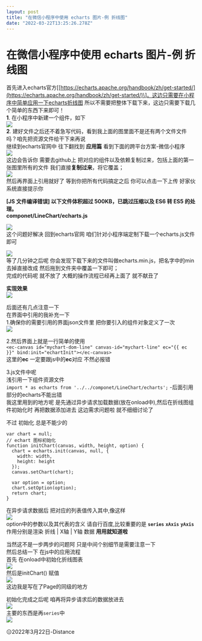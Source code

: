```yaml
---
layout: post
title: "在微信小程序中使用 echarts 图片-例 折线图"
date: "2022-03-22T13:25:26.278Z"
---
```

在微信小程序中使用 echarts 图片-例 折线图
==========================

首先进入echarts官方\[[https://echarts.apache.org/handbook/zh/get-started/](https://echarts.apache.org/handbook/zh/get-started/)\]。这边只需要在小程序中简单应用一下echarts折线图 所以不需要把整体下载下来，这边只需要下载几个简单的东西下来即可！  
**1**. 在小程序中新建一个组件，如下  
![](https://img2022.cnblogs.com/blog/2379386/202203/2379386-20220322143239014-428678424.png)  
**2**. 建好文件之后还不着急写代码，看到我上面的图里面不是还有两个文件文件吗？咱先把资源文件给干下来再说  
继续到echarts官网中 往下翻找到 **应用篇** 看到下面的跨平台方案-微信小程序  
![](https://img2022.cnblogs.com/blog/2379386/202203/2379386-20220322144030213-604413396.png)  
这边会告诉你 需要去github上 把对应的组件以及依赖复制过来，包括上面的第一张图里所有的文件 我们直接**复制过来**，将它覆盖；  
![](https://img2022.cnblogs.com/blog/2379386/202203/2379386-20220322144738322-146104326.png)  
然后再界面上引用就好了 等到你把所有代码搞定之后 你可以点击一下上传 好家伙 系统直接提示你

**\[JS 文件编译错误\] 以下文件体积超过 500KB，已跳过压缩以及 ES6 转 ES5 的处理。**  
**componet/LineChart/echarts.js**

![](https://img2022.cnblogs.com/blog/2379386/202203/2379386-20220322144557832-576044052.png)  
这个问题好解决 回到echarts官网 咱们针对小程序端定制下载一个echarts.js文件即可

![](https://img2022.cnblogs.com/blog/2379386/202203/2379386-20220322144941703-1507055395.png)  
等了几分钟之后呢 你会发现下载下来的文件叫做echarts.min.js，把名字中的min去掉直接改成 然后拖到文件夹中覆盖一下即可；  
完成的代码呢 就不放了 大概的操作流程已经再上面了 就不献丑了

**实现效果**  
![](https://img2022.cnblogs.com/blog/2379386/202203/2379386-20220322145800530-676579912.png)

后面还有几点注意一下  
在界面中引用的我补充一下  
1.确保你的需要引用的界面json文件里 把你要引入的组件对象定义了一次  
![](https://img2022.cnblogs.com/blog/2379386/202203/2379386-20220322150015918-1291359817.png)

2.然后界面上就是一行简单的使用  
`<ec-canvas id="mychart-dom-line" canvas-id="mychart-line" ec="{{ ec }}" bind:init="echartInit"></ec-canvas>`  
这里的**ec** 一定要跟js中的**ec**对应 不然必报错

3.js文件中呢  
浅引用一下组件资源文件  
`import * as echarts from '../../componet/LineChart/echarts';` -后面引用部分的echarts不能出错  
我这里用到的地方呢 是先通过异步请求加载数据(放在onload中),然后在折线图组件初始化时 再把数据添加进去 这边需求问题啦 就不细细讨论了

不过 初始化 总是不能少的

    var chart = null;
    // echart 图标初始化
    function initChart(canvas, width, height, option) {
      chart = echarts.init(canvas, null, {
        width: width,
        height: height
      });
      canvas.setChart(chart);
    
      var option = option;
      chart.setOption(option);
      return chart;
    }
    

在异步请求数据后 把对应的列表值传入其中,像这样  
![](https://img2022.cnblogs.com/blog/2379386/202203/2379386-20220322151024077-1978990851.png)  
option中的参数以及其代表的含义 请自行百度,比较重要的是 **`series`** **`xAxis`** **`yAxis`**  
作用分别是渲染 折线 | X轴 | Y轴 数据 **用用就知道啦**

当然这不是一步两步的问题阿 只是中间个别细节是需要注意一下  
然后总结一下 在js中的应用流程  
首先 在onload中初始化折线图表  
![](https://img2022.cnblogs.com/blog/2379386/202203/2379386-20220322151724380-719817425.png)  
然后是initChart() 赋值  
![](https://img2022.cnblogs.com/blog/2379386/202203/2379386-20220322151828625-731755153.png)  
这边我是写在了Page的同级的地方

初始化完成之后呢 咱再将异步请求后的数据放进去  
![](https://img2022.cnblogs.com/blog/2379386/202203/2379386-20220322151957525-997293841.png)  
主要的东西是再`series`中  
![](https://img2022.cnblogs.com/blog/2379386/202203/2379386-20220322152036749-1237532298.png)

😑2022年3月22日-Distance